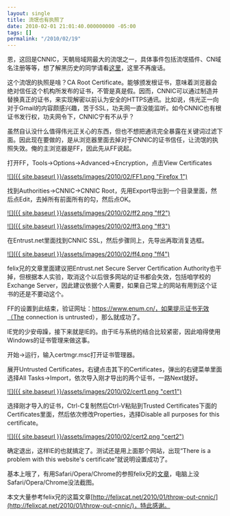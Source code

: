 ```yaml
---
layout: single
title: 流氓也有执照了
date: 2010-02-01 21:01:40.000000000 -05:00
tags: []
permalink: "/2010/02/19"
---
```

恩，这回是CNNIC，天朝局域网最大的流氓之一，具体事件包括流氓插件、CN域名注册等等，想了解黑历史的同学请看[这里](http://zh.wikipedia.org/wiki/%E4%B8%AD%E5%9C%8B%E4%BA%92%E8%81%AF%E7%B6%B2%E7%B5%A1%E4%BF%A1%E6%81%AF%E4%B8%AD%E5%BF%83)，这里不再废话。

这个流氓的执照是啥？CA Root Certificate。能够颁发根证书，意味着浏览器会绝对信任这个机构所发布的证书，不管是真是假。因而，CNNIC可以通过制造并替换真正的证书，来实现解密以前认为安全的HTTPS通讯。比如说，伟光正一向对于Gmail的内容颇感兴趣，苦于SSL，功夫网一直没能监听。如今CNNIC也有根证书发行权，功夫网令下，CNNIC宁有不从乎？

虽然自认没什么值得伟光正关心的东西，但也不想把通讯完全暴露在关键词过滤下面。因此现在要做的，是从浏览器里面去掉对于CNNIC的证书信任，让流氓的执照失效。俺的主浏览器是FF，因此先从FF说起。

打开FF，Tools-\>Options-\>Advanced-\>Encryption，点击View Certificates

[![]({{ site.baseurl }}/assets/images/2010/02/FF1.png "Firefox 1")](/assets/images/2010/02/FF1.png)

找到Authorities-\>CNNIC-\>CNNIC Root，先用Export导出到一个目录里面，然后点Edit，去掉所有前面所有的勾，然后点OK。

[![]({{ site.baseurl }}/assets/images/2010/02/ff2.png "ff2")](/assets/images/2010/02/ff2.png)

[![]({{ site.baseurl }}/assets/images/2010/02/ff3.png "ff3")](/assets/images/2010/02/ff3.png)

在Entrust.net里面找到CNNIC SSL，然后步骤同上，先导出再取消复选框。

[![]({{ site.baseurl }}/assets/images/2010/02/ff4.png "ff4")](/assets/images/2010/02/ff4.png)

felix兄的文章里面建议把Entrust.net Secure Server Certification Authority也干掉，但根据本人实验，取消这个以后很多网站的证书都会失效，包括咱学校的Exchange Server，因此建议依据个人需要，如果自己常上的网站有用到这个证书的还是不要动这个。

FF的设置到此结束，验证网址：https://www.enum.cn/，如果提示证书无效（The connection is untrusted），那么就成功了。

IE党的少安毋躁，接下来就是IE的。由于IE与系统的结合比较紧密，因此咱得使用Windows的证书管理来做这事。

开始-\>运行，输入certmgr.msc打开证书管理器。

展开Untrusted Certificates，右键点击其下的Certificates，弹出的右键菜单里面选择All Tasks-\>Import，依次导入刚才导出的两个证书，一路Next就好。

[![]({{ site.baseurl }}/assets/images/2010/02/cert1.png "cert1")](/assets/images/2010/02/cert1.png)

选择刚才导入的证书，Ctrl-C复制然后Ctrl-V粘贴到Trusted Certificates下面的Certificates里面，然后依次修改Properties，选择Disable all purposes for this certificate。

[![]({{ site.baseurl }}/assets/images/2010/02/cert2.png "cert2")](/assets/images/2010/02/cert2.png)

确定退出，这样IE的也就搞定了。测试还是用上面那个网站，出现“There is a problem with this website's certificate”就说明设置成功了。

基本上哦了，有用Safari/Opera/Chrome的参照felix兄的[文章](http://felixcat.net/2010/01/throw-out-cnnic/)，电脑上没Safari/Opera/Chrome没法截图。

本文大量参考felix兄的这篇文章[http://felixcat.net/2010/01/throw-out-cnnic/](http://felixcat.net/2010/01/throw-out-cnnic/)，特此感谢。
